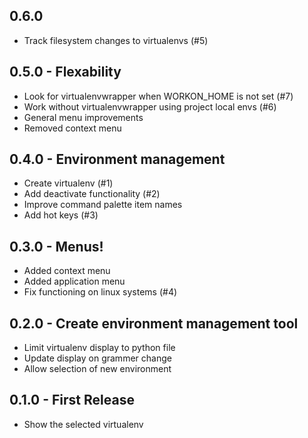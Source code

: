 ## 0.6.0
* Track filesystem changes to virtualenvs (#5)

## 0.5.0 - Flexability
* Look for virtualenvwrapper when WORKON_HOME is not set (#7)
* Work without virtualenvwrapper using project local envs (#6)
* General menu improvements
* Removed context menu

## 0.4.0 - Environment management
* Create virtualenv (#1)
* Add deactivate functionality (#2)
* Improve command palette item names
* Add hot keys (#3)

## 0.3.0 - Menus!
* Added context menu
* Added application menu
* Fix functioning on linux systems (#4)

## 0.2.0 - Create environment management tool
* Limit virtualenv display to python file
* Update display on grammer change
* Allow selection of new environment

## 0.1.0 - First Release
* Show the selected virtualenv
